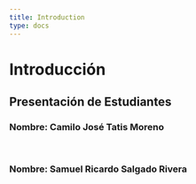 ```yaml
---
title: Introduction
type: docs
---
```


# Introducción

## Presentación de Estudiantes

### **Nombre:** Camilo José Tatis Moreno
<br>

### **Nombre:** Samuel Ricardo Salgado Rivera
<br>